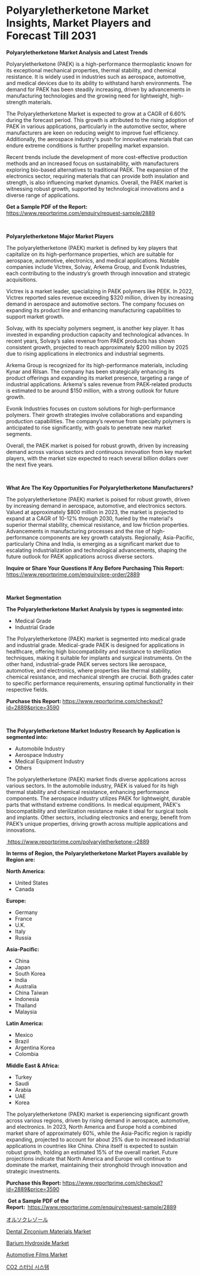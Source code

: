 <p><h1>Polyaryletherketone Market Insights, Market Players and Forecast Till 2031</h1></p><p><strong>Polyaryletherketone Market Analysis and Latest Trends</strong></p>
<p><p>Polyaryletherketone (PAEK) is a high-performance thermoplastic known for its exceptional mechanical properties, thermal stability, and chemical resistance. It is widely used in industries such as aerospace, automotive, and medical devices due to its ability to withstand harsh environments. The demand for PAEK has been steadily increasing, driven by advancements in manufacturing technologies and the growing need for lightweight, high-strength materials.</p><p>The Polyaryletherketone Market is expected to grow at a CAGR of 6.60% during the forecast period. This growth is attributed to the rising adoption of PAEK in various applications, particularly in the automotive sector, where manufacturers are keen on reducing weight to improve fuel efficiency. Additionally, the aerospace industry's push for innovative materials that can endure extreme conditions is further propelling market expansion. </p><p>Recent trends include the development of more cost-effective production methods and an increased focus on sustainability, with manufacturers exploring bio-based alternatives to traditional PAEK. The expansion of the electronics sector, requiring materials that can provide both insulation and strength, is also influencing market dynamics. Overall, the PAEK market is witnessing robust growth, supported by technological innovations and a diverse range of applications.</p></p>
<p><strong>Get a Sample PDF of the Report:&nbsp;</strong> <a href="https://www.reportprime.com/enquiry/request-sample/2889">https://www.reportprime.com/enquiry/request-sample/2889</a></p>
<p>&nbsp;</p>
<p><strong>Polyaryletherketone Major Market Players</strong></p>
<p><p>The polyaryletherketone (PAEK) market is defined by key players that capitalize on its high-performance properties, which are suitable for aerospace, automotive, electronics, and medical applications. Notable companies include Victrex, Solvay, Arkema Group, and Evonik Industries, each contributing to the industry’s growth through innovation and strategic acquisitions.</p><p>Victrex is a market leader, specializing in PAEK polymers like PEEK. In 2022, Victrex reported sales revenue exceeding $320 million, driven by increasing demand in aerospace and automotive sectors. The company focuses on expanding its product line and enhancing manufacturing capabilities to support market growth.</p><p>Solvay, with its specialty polymers segment, is another key player. It has invested in expanding production capacity and technological advances. In recent years, Solvay’s sales revenue from PAEK products has shown consistent growth, projected to reach approximately $200 million by 2025 due to rising applications in electronics and industrial segments.</p><p>Arkema Group is recognized for its high-performance materials, including Kynar and Rilsan. The company has been strategically enhancing its product offerings and expanding its market presence, targeting a range of industrial applications. Arkema's sales revenue from PAEK-related products is estimated to be around $150 million, with a strong outlook for future growth.</p><p>Evonik Industries focuses on custom solutions for high-performance polymers. Their growth strategies involve collaborations and expanding production capabilities. The company’s revenue from specialty polymers is anticipated to rise significantly, with goals to penetrate new market segments.</p><p>Overall, the PAEK market is poised for robust growth, driven by increasing demand across various sectors and continuous innovation from key market players, with the market size expected to reach several billion dollars over the next five years.</p></p>
<p>&nbsp;</p>
<p><strong>What Are The Key Opportunities For Polyaryletherketone Manufacturers?</strong></p>
<p><p>The polyaryletherketone (PAEK) market is poised for robust growth, driven by increasing demand in aerospace, automotive, and electronics sectors. Valued at approximately $800 million in 2023, the market is projected to expand at a CAGR of 10-12% through 2030, fueled by the material's superior thermal stability, chemical resistance, and low friction properties. Advancements in manufacturing processes and the rise of high-performance components are key growth catalysts. Regionally, Asia-Pacific, particularly China and India, is emerging as a significant market due to escalating industrialization and technological advancements, shaping the future outlook for PAEK applications across diverse sectors.</p></p>
<p><strong>Inquire or Share Your Questions If Any Before Purchasing This Report:</strong> <a href="https://www.reportprime.com/enquiry/pre-order/2889">https://www.reportprime.com/enquiry/pre-order/2889</a></p>
<p>&nbsp;</p>
<p><strong>Market Segmentation</strong></p>
<p><strong>The Polyaryletherketone Market Analysis by types is segmented into:</strong></p>
<p><ul><li>Medical Grade</li><li>Industrial Grade</li></ul></p>
<p><p>The Polyaryletherketone (PAEK) market is segmented into medical grade and industrial grade. Medical-grade PAEK is designed for applications in healthcare, offering high biocompatibility and resistance to sterilization techniques, making it suitable for implants and surgical instruments. On the other hand, industrial-grade PAEK serves sectors like aerospace, automotive, and electronics, where properties like thermal stability, chemical resistance, and mechanical strength are crucial. Both grades cater to specific performance requirements, ensuring optimal functionality in their respective fields.</p></p>
<p><strong>Purchase this Report:&nbsp;</strong><a href="https://www.reportprime.com/checkout?id=2889&price=3590">https://www.reportprime.com/checkout?id=2889&price=3590</a></p>
<p>&nbsp;</p>
<p><strong>The Polyaryletherketone Market Industry Research by Application is segmented into:</strong></p>
<p><ul><li>Automobile Industry</li><li>Aerospace Industry</li><li>Medical Equipment Industry</li><li>Others</li></ul></p>
<p><p>The polyaryletherketone (PAEK) market finds diverse applications across various sectors. In the automobile industry, PAEK is valued for its high thermal stability and chemical resistance, enhancing performance components. The aerospace industry utilizes PAEK for lightweight, durable parts that withstand extreme conditions. In medical equipment, PAEK's biocompatibility and sterilization resistance make it ideal for surgical tools and implants. Other sectors, including electronics and energy, benefit from PAEK’s unique properties, driving growth across multiple applications and innovations.</p></p>
<p><a href="https://www.reportprime.com/polyaryletherketone-r2889">&nbsp;https://www.reportprime.com/polyaryletherketone-r2889</a></p>
<p><strong>In terms of Region, the Polyaryletherketone Market Players available by Region are:</strong></p>
<p>
    <p> <strong> North America: </strong>
        <ul>
            <li>United States</li>
            <li>Canada</li>
        </ul>
        </p> 
    <p> <strong> Europe: </strong>
        <ul>
            <li>Germany</li>
            <li>France</li>
            <li>U.K.</li>
            <li>Italy</li>
            <li>Russia</li>
        </ul>
        </p> 
    <p> <strong> Asia-Pacific: </strong>
        <ul>
            <li>China</li>
            <li>Japan</li>
            <li>South Korea</li>
            <li>India</li>
            <li>Australia</li>
            <li>China Taiwan</li>
            <li>Indonesia</li>
            <li>Thailand</li>
            <li>Malaysia</li>
        </ul>
        </p> 
    <p> <strong> Latin America: </strong>
        <ul>
            <li>Mexico</li>
            <li>Brazil</li>
            <li>Argentina Korea</li>
            <li>Colombia</li>
        </ul>
        </p> 
    <p> <strong> Middle East & Africa: </strong>
        <ul>
            <li>Turkey</li>
            <li>Saudi</li>
            <li>Arabia</li>
            <li>UAE</li>
            <li>Korea</li>
        </ul>
    </p>
    </p>
<p><p>The polyaryletherketone (PAEK) market is experiencing significant growth across various regions, driven by rising demand in aerospace, automotive, and electronics. In 2023, North America and Europe hold a combined market share of approximately 60%, while the Asia-Pacific region is rapidly expanding, projected to account for about 25% due to increased industrial applications in countries like China. China itself is expected to sustain robust growth, holding an estimated 15% of the overall market. Future projections indicate that North America and Europe will continue to dominate the market, maintaining their stronghold through innovation and strategic investments.</p></p>
<p><strong>Purchase this Report: </strong><a href="https://www.reportprime.com/checkout?id=2889&price=3590">https://www.reportprime.com/checkout?id=2889&price=3590</a></p>
<p>&nbsp;<strong>Get a Sample PDF of the Report:&nbsp;&nbsp;</strong><a href="https://www.reportprime.com/enquiry/request-sample/2889">https://www.reportprime.com/enquiry/request-sample/2889</a></p>
<p><strong></strong></p>
<p><p><a href="https://medium.com/@henriettemills1/%E5%B8%82%E5%A0%B4%E3%81%AE%E3%83%AA%E3%83%BC%E3%83%80%E3%83%BC%E3%81%A8%E9%81%85%E3%82%8C%E3%81%9F%E8%80%85-%E3%82%B0%E3%83%AD%E3%83%BC%E3%83%90%E3%83%AB%E3%82%AA%E3%83%AB%E3%83%88%E3%82%AF%E3%83%AC%E3%82%BE%E3%83%BC%E3%83%AB%E5%B8%82%E5%A0%B4%E3%81%AE%E3%83%88%E3%83%AC%E3%83%B3%E3%83%89%E3%81%A8%E4%BA%88%E6%B8%AC-2024%E5%B9%B4-2031%E5%B9%B4-29b11242bfb6">オルソクレゾール</a></p><p><a href="https://www.linkedin.com/pulse/global-perspectives-dental-zirconium-materials-market-trends-challenges-guwzc?trackingId=%2BwjnvkCGRFK2mBbPTkaLsQ%3D%3D">Dental Zirconium Materials Market</a></p><p><a href="https://github.com/yoshih12/Market-Research-Report-List-4/blob/main/barium-hydroxide-market.md">Barium Hydroxide Market</a></p><p><a href="https://issuu.com/reportprime-2/docs/automotive-films-market-size-2030.p_f104f68e9e82c0">Automotive Films Market</a></p><p><a href="https://medium.com/@ransomjohns73/co2-%EC%8A%A4%ED%84%B0%EB%8B%9D-%EC%8B%9C%EC%8A%A4%ED%85%9C-%EC%8B%9C%EC%9E%A5-%EC%A0%84%EB%A7%9D-%EB%B0%8F-2024%EB%85%84%EB%B6%80%ED%84%B0-2031%EB%85%84%EA%B9%8C%EC%A7%80%EC%9D%98-%EC%98%88%EC%B8%A1-f0ccec3bad32">CO2 스터닝 시스템</a></p></p>